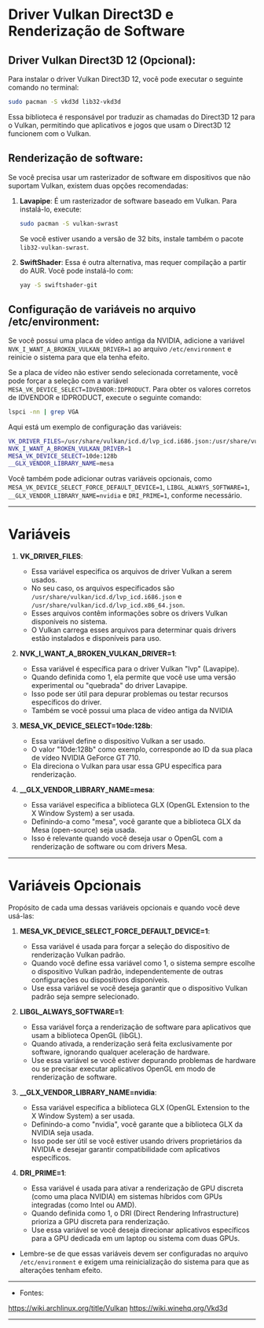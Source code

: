 # Driver Vulkan Direct3D e Renderização de Software

## Driver Vulkan Direct3D 12 (Opcional):

Para instalar o driver Vulkan Direct3D 12, você pode executar o seguinte comando no terminal:

```bash
sudo pacman -S vkd3d lib32-vkd3d
```

Essa biblioteca é responsável por traduzir as chamadas do Direct3D 12 para o Vulkan, permitindo que aplicativos e jogos que usam o Direct3D 12 funcionem com o Vulkan.

## Renderização de software:

Se você precisa usar um rasterizador de software em dispositivos que não suportam Vulkan, existem duas opções recomendadas:

1. **Lavapipe**: É um rasterizador de software baseado em Vulkan. Para instalá-lo, execute:

    ```bash
    sudo pacman -S vulkan-swrast
    ```

    Se você estiver usando a versão de 32 bits, instale também o pacote `lib32-vulkan-swrast`.

2. **SwiftShader**: Essa é outra alternativa, mas requer compilação a partir do AUR. Você pode instalá-lo com:

    ```bash
    yay -S swiftshader-git
    ```

## Configuração de variáveis no arquivo /etc/environment:

Se você possui uma placa de vídeo antiga da NVIDIA, adicione a variável `NVK_I_WANT_A_BROKEN_VULKAN_DRIVER=1` ao arquivo `/etc/environment` e reinicie o sistema para que ela tenha efeito.

Se a placa de vídeo não estiver sendo selecionada corretamente, você pode forçar a seleção com a variável `MESA_VK_DEVICE_SELECT=IDVENDOR:IDPRODUCT`. Para obter os valores corretos de IDVENDOR e IDPRODUCT, execute o seguinte comando:

```bash
lspci -nn | grep VGA
```

Aqui está um exemplo de configuração das variáveis:

```bash
VK_DRIVER_FILES=/usr/share/vulkan/icd.d/lvp_icd.i686.json:/usr/share/vulkan/icd.d/lvp_icd.x86_64.json
NVK_I_WANT_A_BROKEN_VULKAN_DRIVER=1
MESA_VK_DEVICE_SELECT=10de:128b
__GLX_VENDOR_LIBRARY_NAME=mesa
```

Você também pode adicionar outras variáveis opcionais, como `MESA_VK_DEVICE_SELECT_FORCE_DEFAULT_DEVICE=1`, `LIBGL_ALWAYS_SOFTWARE=1`, `__GLX_VENDOR_LIBRARY_NAME=nvidia` e `DRI_PRIME=1`, conforme necessário.
___

# Variáveis

1. **VK_DRIVER_FILES**:
   - Essa variável especifica os arquivos de driver Vulkan a serem usados.
   - No seu caso, os arquivos especificados são `/usr/share/vulkan/icd.d/lvp_icd.i686.json` e `/usr/share/vulkan/icd.d/lvp_icd.x86_64.json`.
   - Esses arquivos contêm informações sobre os drivers Vulkan disponíveis no sistema.
   - O Vulkan carrega esses arquivos para determinar quais drivers estão instalados e disponíveis para uso.

2. **NVK_I_WANT_A_BROKEN_VULKAN_DRIVER=1**:
   - Essa variável é específica para o driver Vulkan "lvp" (Lavapipe).
   - Quando definida como 1, ela permite que você use uma versão experimental ou "quebrada" do driver Lavapipe.
   - Isso pode ser útil para depurar problemas ou testar recursos específicos do driver.
   - Também se você possui uma placa de vídeo antiga da NVIDIA

3. **MESA_VK_DEVICE_SELECT=10de:128b**:
   - Essa variável define o dispositivo Vulkan a ser usado.
   - O valor "10de:128b" como exemplo, corresponde ao ID da sua placa de vídeo NVIDIA GeForce GT 710.
   - Ela direciona o Vulkan para usar essa GPU específica para renderização.

4. **__GLX_VENDOR_LIBRARY_NAME=mesa**:
   - Essa variável especifica a biblioteca GLX (OpenGL Extension to the X Window System) a ser usada.
   - Definindo-a como "mesa", você garante que a biblioteca GLX da Mesa (open-source) seja usada.
   - Isso é relevante quando você deseja usar o OpenGL com a renderização de software ou com drivers Mesa.

___

# Variáveis Opcionais

Propósito de cada uma dessas variáveis opcionais e quando você deve usá-las:

1. **MESA_VK_DEVICE_SELECT_FORCE_DEFAULT_DEVICE=1**:
   - Essa variável é usada para forçar a seleção do dispositivo de renderização Vulkan padrão.
   - Quando você define essa variável como 1, o sistema sempre escolhe o dispositivo Vulkan padrão, independentemente de outras configurações ou dispositivos disponíveis.
   - Use essa variável se você deseja garantir que o dispositivo Vulkan padrão seja sempre selecionado.

2. **LIBGL_ALWAYS_SOFTWARE=1**:
   - Essa variável força a renderização de software para aplicativos que usam a biblioteca OpenGL (libGL).
   - Quando ativada, a renderização será feita exclusivamente por software, ignorando qualquer aceleração de hardware.
   - Use essa variável se você estiver depurando problemas de hardware ou se precisar executar aplicativos OpenGL em modo de renderização de software.

3. **__GLX_VENDOR_LIBRARY_NAME=nvidia**:
   - Essa variável especifica a biblioteca GLX (OpenGL Extension to the X Window System) a ser usada.
   - Definindo-a como "nvidia", você garante que a biblioteca GLX da NVIDIA seja usada.
   - Isso pode ser útil se você estiver usando drivers proprietários da NVIDIA e desejar garantir compatibilidade com aplicativos específicos.

4. **DRI_PRIME=1**:
   - Essa variável é usada para ativar a renderização de GPU discreta (como uma placa NVIDIA) em sistemas híbridos com GPUs integradas (como Intel ou AMD).
   - Quando definida como 1, o DRI (Direct Rendering Infrastructure) prioriza a GPU discreta para renderização.
   - Use essa variável se você deseja direcionar aplicativos específicos para a GPU dedicada em um laptop ou sistema com duas GPUs.

- Lembre-se de que essas variáveis devem ser configuradas no arquivo `/etc/environment` e exigem uma reinicialização do sistema para que as alterações tenham efeito.
___

- Fontes:

https://wiki.archlinux.org/title/Vulkan
https://wiki.winehq.org/Vkd3d
___
